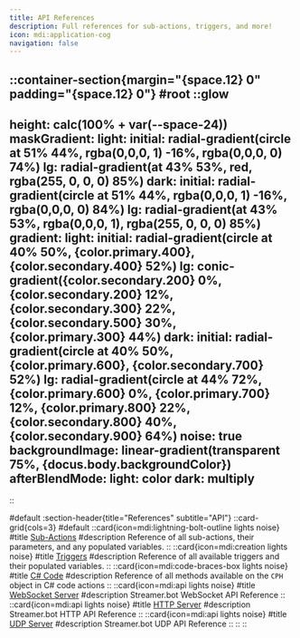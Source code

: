 ```yaml
---
title: API References
description: Full references for sub-actions, triggers, and more!
icon: mdi:application-cog
navigation: false
---
```


::container-section{margin="{space.12} 0" padding="{space.12} 0"}
#root
  ::glow
  ---
  height: calc(100% + var(--space-24))
  maskGradient:
    light:
      initial: radial-gradient(circle at 51% 44%, rgba(0,0,0, 1) -16%, rgba(0,0,0, 0) 74%)
      lg: radial-gradient(at 43% 53%, red, rgba(255, 0, 0, 0) 85%)
    dark:
      initial: radial-gradient(circle at 51% 44%, rgba(0,0,0, 1) -16%, rgba(0,0,0, 0) 84%)
      lg: radial-gradient(at 43% 53%, rgba(0,0,0, 1), rgba(255, 0, 0, 0) 85%)
  gradient:
    light:
      initial: radial-gradient(circle at 40% 50%, {color.primary.400}, {color.secondary.400} 52%)
      lg: conic-gradient({color.secondary.200} 0%, {color.secondary.200} 12%, {color.secondary.300} 22%, {color.secondary.500} 30%, {color.primary.300} 44%)
    dark:
      initial: radial-gradient(circle at 40% 50%, {color.primary.600}, {color.secondary.700} 52%)
      lg: radial-gradient(circle at 44% 72%, {color.primary.600} 0%, {color.primary.700} 12%, {color.primary.800} 22%, {color.secondary.800} 40%, {color.secondary.900} 64%)
  noise: true
  backgroundImage: linear-gradient(transparent 75%, {docus.body.backgroundColor})
  afterBlendMode:
    light: color
    dark: multiply
  ---
  ::

#default
  :section-header{title="References" subtitle="API"}
  ::card-grid{cols=3}
  #default
    ::card{icon=mdi:lightning-bolt-outline lights noise}
    #title
    [Sub-Actions](/api/sub-actions)
    #description
    Reference of all sub-actions, their parameters, and any populated variables.
    ::
    ::card{icon=mdi:creation lights noise}
    #title
    [Triggers](/api/triggers)
    #description
    Reference of all available triggers and their populated variables.
    ::
    ::card{icon=mdi:code-braces-box lights noise}
    #title
    [C# Code](/api/csharp)
    #description
    Reference of all methods available on the `CPH` object in C# code actions
    ::
    ::card{icon=mdi:api lights noise}
    #title
    [WebSocket Server](/api/servers/websocket/requests)
    #description
    Streamer.bot WebSocket API Reference
    ::
    ::card{icon=mdi:api lights noise}
    #title
    [HTTP Server](/api/servers/http)
    #description
    Streamer.bot HTTP API Reference
    ::
    ::card{icon=mdi:api lights noise}
    #title
    [UDP Server](/api/servers/udp)
    #description
    Streamer.bot UDP API Reference
    ::
  ::
::